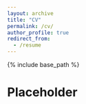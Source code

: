 ```yaml
---
layout: archive
title: "CV"
permalink: /cv/
author_profile: true
redirect_from:
  - /resume
---
```


{% include base_path %}

# Placeholder